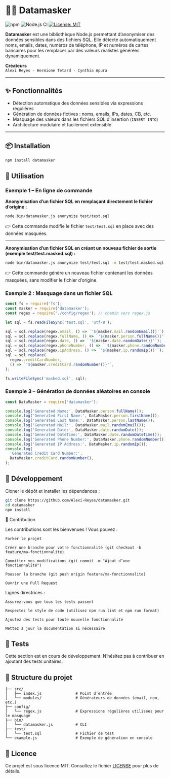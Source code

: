 # 🕵️‍♂️ Datamasker

![npm](https://img.shields.io/npm/v/datamasker)
![Node.js CI](https://img.shields.io/github/actions/workflow/status/Alexi-Reyes/datamasker/node.js.yml?branch=main)
[![License: MIT](https://img.shields.io/badge/License-MIT-yellow.svg)](https://opensource.org/licenses/MIT)

**Datamasker** est une bibliothèque Node.js permettant d’anonymiser des données sensibles dans des fichiers SQL.
Elle détecte automatiquement noms, emails, dates, numéros de téléphone, IP et numéros de cartes bancaires pour les remplacer
par des valeurs réalistes générées dynamiquement.

**Créateurs**  
`Alexi Reyes - Hermione Tetard - Cynthia Apura`

---

## ✨ Fonctionnalités

- Détection automatique des données sensibles via expressions régulières
- Génération de données fictives : noms, emails, IPs, dates, CB, etc.
- Masquage des valeurs dans les fichiers SQL d’insertion (`INSERT INTO`)
- Architecture modulaire et facilement extensible

---

## 📦 Installation

```bash
npm install datamasker
```

## 🚀 Utilisation

### Exemple 1 – En ligne de commande

**Anonymisation d’un fichier SQL en remplaçant directement le fichier d’origine :**

```bash
node bin/datamasker.js anonymize test/test.sql
```

👉 Cette commande modifie le fichier `test/test.sql` en place avec des données masquées.

---

**Anonymisation d’un fichier SQL en créant un nouveau fichier de sortie (exemple test/test.masked.sql) :**

```bash
node bin/datamasker.js anonymize test/test.sql -o test/test.masked.sql
```

👉 Cette commande génère un nouveau fichier contenant les données masquées, sans modifier le fichier d’origine.

### Exemple 2 : Masquage dans un fichier SQL

```javascript
const fs = require('fs');
const masker = require('datamasker');
const regex = require('./config/regex'); // chemin vers regex.js

let sql = fs.readFileSync('test.sql', 'utf-8');

sql = sql.replace(regex.email, () => `'${masker.mail.randomEmail()}'`);
sql = sql.replace(regex.fullName, () => `'${masker.person.fullName()}'`);
sql = sql.replace(regex.date, () => `'${masker.date.randomDate()}'`);
sql = sql.replace(regex.phoneNumber, () => `'${masker.phone.randomNumber()}'`);
sql = sql.replace(regex.ipAddress, () => `'${masker.ip.randomIp()}'`);
sql = sql.replace(
  regex.creditCardNumber,
  () => `'${masker.creditCard.randomNumber()}'`,
);

fs.writeFileSync('masked.sql', sql);
```

### Exemple 3 – Génération de données aléatoires en console

```js
const DataMasker = require('datamasker');

console.log('Generated Name:', DataMasker.person.fullName());
console.log('Generated First Name:', DataMasker.person.firstName());
console.log('Generated Last Name:', DataMasker.person.lastName());
console.log('Generated Mail:', DataMasker.mail.randomEmail());
console.log('Generated Date:', DataMasker.date.randomDate());
console.log('Generated DateTime:', DataMasker.date.randomDateTime());
console.log('Generated Phone Number:', DataMasker.phone.randomNumber());
console.log('Generated IP Address:', DataMasker.ip.randomIp());
console.log(
  'Generated Credit Card Number:',
  DataMasker.creditCard.randomNumber(),
);
```

## 🔧 Développement

Cloner le dépôt et installer les dépendances :

```bash
git clone https://github.com/Alexi-Reyes/datamasker.git
cd datamasker
npm install
```

🤝 Contribution

Les contributions sont les bienvenues ! Vous pouvez :

    Forker le projet

    Créer une branche pour votre fonctionnalité (git checkout -b feature/ma-fonctionnalite)

    Committer vos modifications (git commit -m "Ajout d’une fonctionnalité")

    Pousser la branche (git push origin feature/ma-fonctionnalite)

    Ouvrir une Pull Request

Lignes directrices :

    Assurez-vous que tous les tests passent

    Respectez le style de code (utilisez npm run lint et npm run format)

    Ajoutez des tests pour toute nouvelle fonctionnalité

    Mettez à jour la documentation si nécessaire

## 🧪 Tests

Cette section est en cours de développement. N’hésitez pas à contribuer en ajoutant des tests unitaires.

## 📁 Structure du projet

```
├── src/
│   ├── index.js               # Point d’entrée
│   └── modules/               # Générateurs de données (email, nom, etc.)
├── config/
│   └── regex.js               # Expressions régulières utilisées pour le masquage
├── bin/
│   └── datamasker.js          # CLI
├── test/
│   └── test.sql               # Fichier de test
└── example.js                 # Exemple de génération en console
```

## 📄 Licence

Ce projet est sous licence MIT. Consultez le fichier [LICENSE](LICENSE) pour plus de détails.
